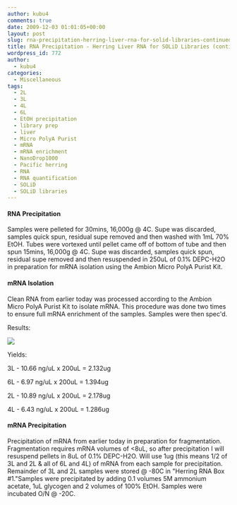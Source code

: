 ```yaml
---
author: kubu4
comments: true
date: 2009-12-03 01:01:05+00:00
layout: post
slug: rna-precipitation-herring-liver-rna-for-solid-libraries-continued-from-yesterday
title: RNA Precipitation - Herring Liver RNA for SOLiD Libraries (continued from yesterday)
wordpress_id: 772
author:
  - kubu4
categories:
  - Miscellaneous
tags:
  - 2L
  - 3L
  - 4L
  - 6L
  - EtOH precipitation
  - library prep
  - liver
  - Micro PolyA Purist
  - mRNA
  - mRNA enrichment
  - NanoDrop1000
  - Pacific herring
  - RNA
  - RNA quantification
  - SOLiD
  - SOLiD libraries
---
```


#### RNA Precipitation



Samples were pelleted for 30mins, 16,000g @ 4C. Supe was discarded, samples quick spun, residual supe removed and then washed with 1mL 70% EtOH. Tubes were vortexed until pellet came off of bottom of tube and then spun 15mins, 16,000g @ 4C. Supe was discarded, samples quick spun, residual supe removed and then resuspended in 250uL of 0.1% DEPC-H2O in preparation for mRNA isolation using the Ambion Micro PolyA Purist Kit.





#### mRNA Isolation



Clean RNA from earlier today was processed according to the Ambion Micro PolyA Purist Kit to isolate mRNA. This procedure was done two times to ensure full mRNA enrichment of the samples. Samples were then spec'd.

Results:

![](http://eagle.fish.washington.edu/Arabidopsis/RNA%20Spec%20Readings/20091202%20mRNA%20SJW.jpg)

Yields:

3L - 10.66 ng/uL x 200uL = 2.132ug

6L - 6.97 ng/uL x 200uL = 1.394ug

2L - 10.89 ng/uL x 200uL = 2.178ug

4L - 6.43 ng/uL x 200uL = 1.286ug





#### mRNA Precipitation



Precipitation of mRNA from earlier today in preparation for fragmentation. Fragmentation requires mRNA volumes of <8uL, so after precipitation I will resuspend pellets in 8uL of 0.1% DEPC-H2O. Will use 1ug (this means 1/2 of 3L and 2L & all of 6L and 4L) of mRNA from each sample for precipitation. Remainder of 3L and 2L samples were stored @ -80C in "Herring RNA Box #1."Samples were precipitated by adding 0.1 volumes 5M ammonium acetate, 1uL glycogen and 2 volumes of 100% EtOH. Samples were incubated O/N @ -20C.
